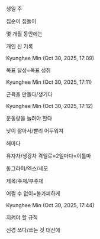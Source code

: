 생일 주

집순이 집돌이

몇 개월 동안에는

개인 신 기록

Kyunghee Min (Oct 30, 2025, 17:09)

목표 달성=목표 성취

Kyunghee Min (Oct 30, 2025, 17:11)

근육을 만들다/생기다

Kyunghee Min (Oct 30, 2025, 17:12)

운동량을 늘려야 한다

낮이 짧아서/빨리 어두워져

해마다

유자차/생강차
격일로=2일마다=이틀마

동그라미/엑스/세모

제목/주제/부주제

어쩔 수 없이=불가피하게

Kyunghee Min (Oct 30, 2025, 17:44)

지켜야 할 규칙

신경 쓰다/쓰는 것 대신에